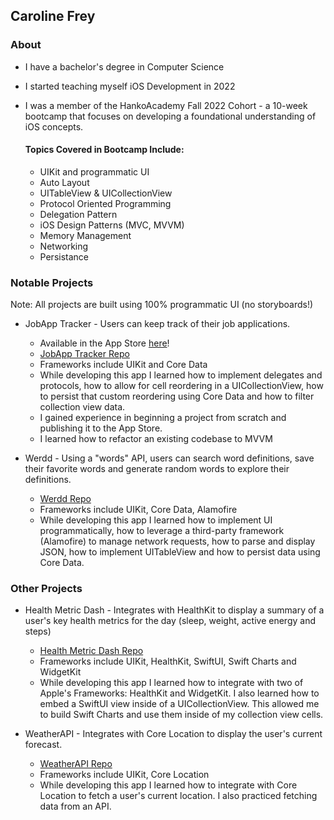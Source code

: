 ## Caroline Frey

### About
* I have a bachelor's degree in Computer Science
* I started teaching myself iOS Development in 2022
* I was a member of the HankoAcademy Fall 2022 Cohort - a 10-week bootcamp that focuses on developing a foundational understanding of iOS concepts.

    #### Topics Covered in Bootcamp Include:
    * UIKit and programmatic UI
    * Auto Layout
    * UITableView & UICollectionView
    * Protocol Oriented Programming
    * Delegation Pattern
    * iOS Design Patterns (MVC, MVVM)
    * Memory Management
    * Networking
    * Persistance
    
### Notable Projects
Note: All projects are built using 100% programmatic UI (no storyboards!)
* JobApp Tracker - Users can keep track of their job applications.
    * Available in the App Store [here](https://apps.apple.com/us/app/jobapp-tracker/id1661018820)!
    * [JobApp Tracker Repo](https://github.com/carolinefrey/JobTracker)
    * Frameworks include UIKit and Core Data
    * While developing this app I learned how to implement delegates and protocols, how to allow for cell reordering in a UICollectionView, how to persist that custom reordering using Core Data and how to filter collection view data. 
    * I gained experience in beginning a project from scratch and publishing it to the App Store.
    * I learned how to refactor an existing codebase to MVVM
    
* Werdd - Using a "words" API, users can search word definitions, save their favorite words and generate random words to explore their definitions.
    * [Werdd Repo](https://github.com/carolinefrey/Werdd)
    * Frameworks include UIKit, Core Data, Alamofire
    * While developing this app I learned how to implement UI programmatically, how to leverage a third-party framework (Alamofire) to manage network requests, how to parse and display JSON, how to implement UITableView and how to persist data using Core Data.

### Other Projects
* Health Metric Dash - Integrates with HealthKit to display a summary of a user's key health metrics for the day (sleep, weight, active energy and steps)
    * [Health Metric Dash Repo](https://github.com/carolinefrey/HealthDash)
    * Frameworks include UIKit, HealthKit, SwiftUI, Swift Charts and WidgetKit
    * While developing this app I learned how to integrate with two of Apple's Frameworks: HealthKit and WidgetKit. I also learned how to embed a SwiftUI view inside of a UICollectionView. This allowed me to build Swift Charts and use them inside of my collection view cells.
    
* WeatherAPI - Integrates with Core Location to display the user's current forecast.
    * [WeatherAPI Repo](https://github.com/carolinefrey/WeatherAPI)
    * Frameworks include UIKit, Core Location
    * While developing this app I learned how to integrate with Core Location to fetch a user's current location. I also practiced fetching data from an API.

<!--
**carolinefrey/carolinefrey** is a ✨ _special_ ✨ repository because its `README.md` (this file) appears on your GitHub profile.

Here are some ideas to get you started:

- 🔭 I’m currently working on ...
- 🌱 I’m currently learning ...
- 👯 I’m looking to collaborate on ...
- 🤔 I’m looking for help with ...
- 💬 Ask me about ...
- 📫 How to reach me: ...
- 😄 Pronouns: ...
- ⚡ Fun fact: ...
-->
